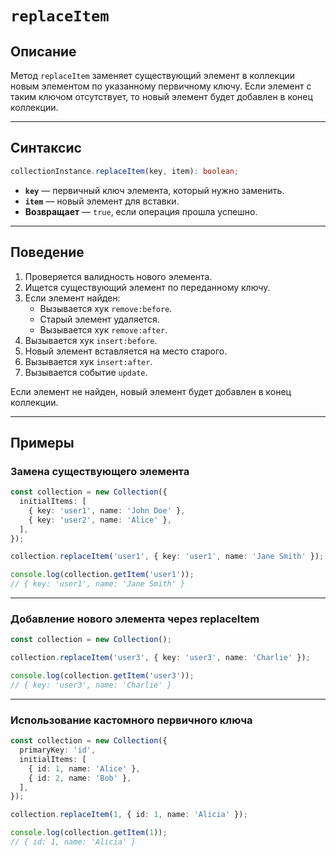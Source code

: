 # `replaceItem`

## Описание

Метод `replaceItem` заменяет существующий элемент в коллекции новым элементом по указанному первичному ключу.
Если элемент с таким ключом отсутствует, то новый элемент будет добавлен в конец коллекции.

---

## Синтаксис

```ts
collectionInstance.replaceItem(key, item): boolean;
```

- **`key`** — первичный ключ элемента, который нужно заменить.
- **`item`** — новый элемент для вставки.
- **Возвращает** — `true`, если операция прошла успешно.

---

## Поведение

1. Проверяется валидность нового элемента.
2. Ищется существующий элемент по переданному ключу.
3. Если элемент найден:
   - Вызывается хук `remove:before`.
   - Старый элемент удаляется.
   - Вызывается хук `remove:after`.
4. Вызывается хук `insert:before`.
5. Новый элемент вставляется на место старого.
6. Вызывается хук `insert:after`.
7. Вызывается событие `update`.

Если элемент не найден, новый элемент будет добавлен в конец коллекции.

---

## Примеры

### Замена существующего элемента

```ts
const collection = new Collection({
  initialItems: [
    { key: 'user1', name: 'John Doe' },
    { key: 'user2', name: 'Alice' },
  ],
});

collection.replaceItem('user1', { key: 'user1', name: 'Jane Smith' });

console.log(collection.getItem('user1'));
// { key: 'user1', name: 'Jane Smith' }
```

---

### Добавление нового элемента через replaceItem

```ts
const collection = new Collection();

collection.replaceItem('user3', { key: 'user3', name: 'Charlie' });

console.log(collection.getItem('user3'));
// { key: 'user3', name: 'Charlie' }
```

---

### Использование кастомного первичного ключа

```ts
const collection = new Collection({
  primaryKey: 'id',
  initialItems: [
    { id: 1, name: 'Alice' },
    { id: 2, name: 'Bob' },
  ],
});

collection.replaceItem(1, { id: 1, name: 'Alicia' });

console.log(collection.getItem(1));
// { id: 1, name: 'Alicia' }
```
